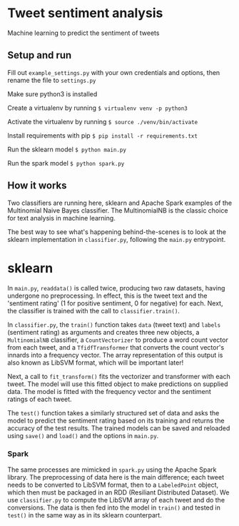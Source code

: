 # Tweet sentiment analysis

Machine learning to predict the sentiment of tweets

## Setup and run

Fill out `example_settings.py` with your own credentials and options, then rename the file to `settings.py`

Make sure python3 is installed

Create a virtualenv by running
```$ virtualenv venv -p python3```

Activate the virtualenv by running 
```$ source ./venv/bin/activate```

Install requirements with pip
```$ pip install -r requirements.txt```

Run the sklearn model
```$ python main.py```

Run the spark model
```$ python spark.py```

## How it works

Two classifiers are running here, sklearn and Apache Spark examples of the Multinomial Naive Bayes classifier. The MultinomialNB is the classic choice for text analysis in machine learning. 

The best way to see what's happening behind-the-scenes is to look at the sklearn implementation in `classifier.py`, following the `main.py` entrypoint.

# sklearn

In `main.py`, `readdata()` is called twice, producing two raw datasets, having undergone no preprocessing. In effect, this is the tweet text and the 'sentiment rating' (1 for positive sentiment, 0 for negative) for each. Next, the classifier is trained with the call to `classifier.train()`. 

In `classifier.py`, the `train()` function takes `data` (tweet text) and `labels` (sentiment rating) as arguments and creates three new objects, a `MultinomialNB` classifier, a `CountVectorizer` to produce a word count vector from each tweet, and a `TfidfTransformer` that converts the count vector's innards into a frequency vector. The array representation of this output is also known as LibSVM format, which will be important later!

Next, a call to `fit_transform()` fits the vectorizer and transformer with each tweet. The model will use this fitted object to make predictions on supplied data. The model is fitted with the frequency vector and the sentiment ratings of each tweet.

The `test()` function takes a similarly structured set of data and asks the model to predict the sentiment rating based on its training and returns the accuracy of the test results. The trained models can be saved and reloaded using `save()` and `load()` and the options in `main.py`.

### Spark

The same processes are mimicked in `spark.py` using the Apache Spark library. The preprocessing of data here is the main difference; each tweet needs to be converted to LibSVM format, then to a `LabeledPoint` object, which then must be packaged in an RDD (Resiliant Distributed Dataset). We use `classifier.py` to compute the LibSVM array of each tweet and do the conversions. The data is then fed into the model in `train()` and tested in `test()` in the same way as in its sklearn counterpart.